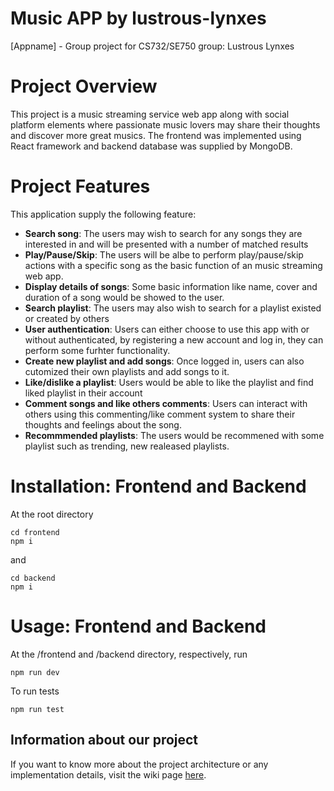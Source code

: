 # Music APP by lustrous-lynxes
[Appname] - Group project for CS732/SE750 group: Lustrous Lynxes

# Project Overview
This project is a music streaming service web app along with social platform elements where passionate music lovers may share their thoughts and discover more great musics. The frontend was implemented using React framework and backend database was supplied by MongoDB.

# Project Features
This application supply the following feature:
* **Search song**: The users may wish to search for any songs they are interested in and will be presented with a number of matched results
* **Play/Pause/Skip**: The users will be albe to perform play/pause/skip actions with a specific song as the basic function of an music streaming web app.
* **Display details of songs**: Some basic information like name, cover and duration of a song would be showed to the user.
* **Search playlist**: The users may also wish to search for a playlist existed or created by others
* **User authentication**: Users can either choose to use this app with or without authenticated, by registering a new account and log in, they can perform some furhter functionality.
* **Create new playlist and add songs**: Once logged in, users can also cutomized their own playlists and add songs to it.
* **Like/dislike a playlist**: Users would be able to like the playlist and find liked playlist in their account
* **Comment songs and like others comments**: Users can interact with others using this commenting/like comment system to share their thoughts and feelings about the song.
* **Recommmended playlists**: The users would be recommened with some playlist such as trending, new realeased playlists.


# Installation: Frontend and Backend
At the root directory
```
cd frontend
npm i
```
and
```
cd backend
npm i
```

# Usage: Frontend and Backend
At the /frontend and /backend directory, respectively, run 
```
npm run dev
```
To run tests
```
npm run test
```

## Information about our project

If you want to know more about the project architecture or any implementation details, visit the wiki page [here](https://github.com/UOA-CS732-SE750-Students-2022/project-group-lustrous-lynxes/wiki).
